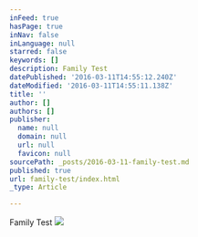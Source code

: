 ```yaml
---
inFeed: true
hasPage: true
inNav: false
inLanguage: null
starred: false
keywords: []
description: Family Test
datePublished: '2016-03-11T14:55:12.240Z'
dateModified: '2016-03-11T14:55:11.138Z'
title: ''
author: []
authors: []
publisher:
  name: null
  domain: null
  url: null
  favicon: null
sourcePath: _posts/2016-03-11-family-test.md
published: true
url: family-test/index.html
_type: Article

---
```

Family Test
![](https://the-grid-user-content.s3-us-west-2.amazonaws.com/ac5f2520-e75a-4f1b-998d-713164755d21.jpg)